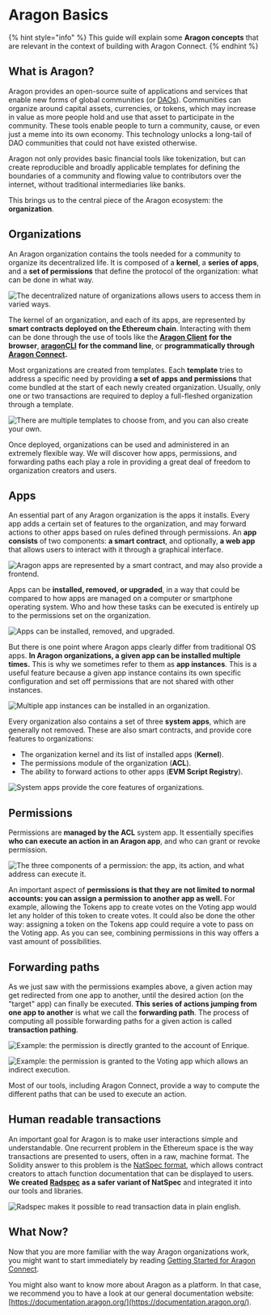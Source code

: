 # Aragon Basics

{% hint style="info" %}
This guide will explain some **Aragon concepts** that are relevant in the context of building with Aragon Connect.
{% endhint %}

## What is Aragon?

Aragon provides an open-source suite of applications and services that enable new forms of global communities (or [DAOs](https://aragon.org/dao)). Communities can organize around capital assets, currencies, or tokens, which may increase in value as more people hold and use that asset to participate in the community. These tools enable people to turn a community, cause, or even just a meme into its own economy. This technology unlocks a long-tail of DAO communities that could not have existed otherwise.

Aragon not only provides basic financial tools like tokenization, but can create reproducible and broadly applicable templates for defining the boundaries of a community and flowing value to contributors over the internet, without traditional intermediaries like banks.

This brings us to the central piece of the Aragon ecosystem: the **organization**.

## Organizations

An Aragon organization contains the tools needed for a community to organize its decentralized life. It is composed of a **kernel**, a **series of apps**, and a **set of permissions** that define the protocol of the organization: what can be done in what way.

![The decentralized nature of organizations allows users to access them in varied ways.](<../../../../.gitbook/assets/image (42).png>)

The kernel of an organization, and each of its apps, are represented by **smart contracts deployed on the Ethereum chain**. Interacting with them can be done through the use of tools like the [**Aragon Client**](https://client.aragon.org/) **for the browser**, [**aragonCLI**](../../aragoncli/) **for the command line**, or **programmatically through** [**Aragon Connect**](../)**.**

Most organizations are created from templates. Each **template** tries to address a specific need by providing **a set of apps and permissions** that come bundled at the start of each newly created organization. Usually, only one or two transactions are required to deploy a full-fleshed organization through a template.

![There are multiple templates to choose from, and you can also create your own.](<../../../../.gitbook/assets/image (25).png>)

Once deployed, organizations can be used and administered in an extremely flexible way. We will discover how apps, permissions, and forwarding paths each play a role in providing a great deal of freedom to organization creators and users.

## Apps

An essential part of any Aragon organization is the apps it installs. Every app adds a certain set of features to the organization, and may forward actions to other apps based on rules defined through permissions. An **app consists** of two components: **a smart contract**, and optionally, **a web app** that allows users to interact with it through a graphical interface.

![Aragon apps are represented by a smart contract, and may also provide a frontend.](<../../../../.gitbook/assets/image (33).png>)

Apps can be **installed, removed, or upgraded**, in a way that could be compared to how apps are managed on a computer or smartphone operating system. Who and how these tasks can be executed is entirely up to the permissions set on the organization.

![Apps can be installed, removed, and upgraded.](<../../../../.gitbook/assets/image (30).png>)

But there is one point where Aragon apps clearly differ from traditional OS apps. **In Aragon organizations, a given app can be installed multiple times.** This is why we sometimes refer to them as **app instances**. This is a useful feature because a given app instance contains its own specific configuration and set off permissions that are not shared with other instances.

![Multiple app instances can be installed in an organization.](<../../../../.gitbook/assets/image (24).png>)

Every organization also contains a set of three **system apps**, which are generally not removed. These are also smart contracts, and provide core features to organizations:

* The organization kernel and its list of installed apps (**Kernel**).
* The permissions module of the organization (**ACL**).
* The ability to forward actions to other apps (**EVM Script Registry**).

![System apps provide the core features of organizations.](<../../../../.gitbook/assets/image (3).png>)

## Permissions

Permissions are **managed by the ACL** system app. It essentially specifies **who can execute an action in an Aragon app**, and who can grant or revoke permission.

![The three components of a permission: the app, its action, and what address can execute it.](<../../../../.gitbook/assets/image (19).png>)

An important aspect of **permissions is that they are not limited to normal accounts: you can assign a permission to another app as well.** For example, allowing the Tokens app to create votes on the Voting app would let any holder of this token to create votes. It could also be done the other way: assigning a token on the Tokens app could require a vote to pass on the Voting app. As you can see, combining permissions in this way offers a vast amount of possibilities.

## Forwarding paths

As we just saw with the permissions examples above, a given action may get redirected from one app to another, until the desired action (on the "target" app) can finally be executed. **This series of actions jumping from one app to another** is what we call the **forwarding path**. The process of computing all possible forwarding paths for a given action is called **transaction pathing**.

![Example: the permission is directly granted to the account of Enrique.](<../../../../.gitbook/assets/image (32).png>)

![Example: the permission is granted to the Voting app which allows an indirect execution.](https://3363896981-files.gitbook.io/\~/files/v0/b/gitbook-x-prod.appspot.com/o/spaces%2F-MA6hW3SeeU0GuLWcdQ\_-887967055%2Fuploads%2Fgit-blob-de9bc2212e2bd2bc61f1cc4bdb7634c810f8fa68%2Fbasics-forwarding-path-indirect.png?alt=media)

Most of our tools, including Aragon Connect, provide a way to compute the different paths that can be used to execute an action.

## Human readable transactions

An important goal for Aragon is to make user interactions simple and understandable. One recurrent problem in the Ethereum space is the way transactions are presented to users, often in a raw, machine format. The Solidity answer to this problem is the [NatSpec format](https://solidity.readthedocs.io/en/develop/natspec-format.html), which allows contract creators to attach function documentation that can be displayed to users. **We created** [**Radspec**](https://github.com/aragon/radspec) **as a safer variant of NatSpec** and integrated it into our tools and libraries.

![Radspec makes it possible to read transaction data in plain english.](<../../../../.gitbook/assets/image (29).png>)

## What Now?

Now that you are more familiar with the way Aragon organizations work, you might want to start immediately by reading [Getting Started for Aragon Connect](getting-started.md).

You might also want to know more about Aragon as a platform. In that case, we recommend you to have a look at our general documentation website: [https://documentation.aragon.org/](https://documentation.aragon.org/).
